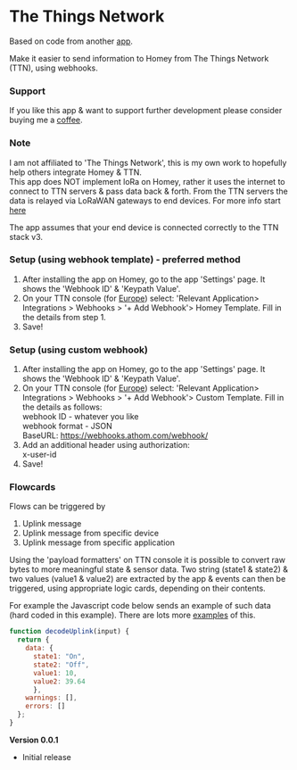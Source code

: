 # The Things Network

Based on code from another [app](https://github.com/jordenc/webhook.manager).  

Make it easier to send information to Homey from The Things Network (TTN), using webhooks.

### Support
If you like this app & want to support further development please consider buying me a [coffee](https://www.buymeacoffee.com/oohehir).

### Note
I am not affiliated to 'The Things Network', this is my own work to hopefully help others integrate Homey & TTN.  
This app does NOT implement loRa on Homey, rather it uses the internet to connect to TTN servers & pass data back & forth. From the TTN servers the data is relayed via LoRaWAN gateways to end devices. For more info start [here](https://www.thethingsindustries.com/docs/getting-started/quick-start/)   

The app assumes that your end device is connected correctly to the TTN stack v3.

### Setup (using webhook template) - preferred method
1. After installing the app on Homey, go to the app 'Settings' page. It shows the 'Webhook ID' & 'Keypath Value'.
2. On your TTN console (for [Europe](https://eu1.cloud.thethings.network/console/applications/)) select: 'Relevant Application> Integrations > Webhooks > '+ Add Webhook'> Homey Template. Fill in the details from step 1.
3. Save!

### Setup (using custom webhook) 
1. After installing the app on Homey, go to the app 'Settings' page. It shows the 'Webhook ID' & 'Keypath Value'.
2. On your TTN console (for [Europe](https://eu1.cloud.thethings.network/console/applications/)) select: 'Relevant Application> Integrations > Webhooks > '+ Add Webhook'> Custom Template. Fill in the details as follows:  
    webhook ID - whatever you like  
    webhook format - JSON   
    BaseURL: https://webhooks.athom.com/webhook/<Webhook ID>   
3. Add an additional header using authorization:  
    x-user-id      <Keypath Value>    
4. Save!

### Flowcards
Flows can be triggered by  
1. Uplink message
2. Uplink message from specific device
3. Uplink message from specific application  

Using the 'payload formatters' on TTN console it is possible to convert raw bytes to more meaningful state & sensor data. Two string (state1 & state2) & two values (value1 & value2) are extracted by the app & events can then be triggered, using appropriate logic cards, depending on their contents.  

For example the Javascript code below sends an example of such data (hard coded in this example). There are lots more [examples](https://www.thethingsindustries.com/docs/integrations/payload-formatters/) of this.  

```javascript
function decodeUplink(input) {
  return {
    data: {
      state1: "On",
      state2: "Off",
      value1: 10,
      value2: 39.64
      },
    warnings: [],
    errors: []
  };
}
```


**Version 0.0.1**
- Initial release
